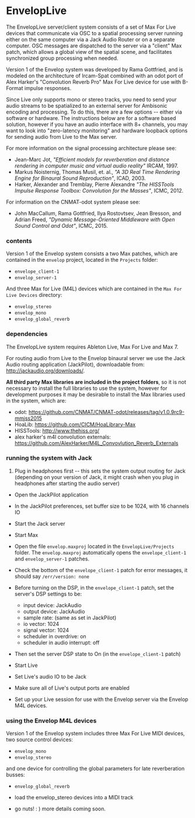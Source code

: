 # EnvelopLive
The EnvelopLive server/client system consists of a set of Max For Live devices that communicate via OSC to a spatial processing server running either on the same computer via a Jack Audio Router or on a separate computer. OSC messages are dispatched to the server via a "client" Max patch, which allows a global view of the spatial scene, and facilitates synchronized group processing when needed.

Version 1 of the Envelop system was developed by Rama Gottfried, and is modeled on the architecture of Ircam-Spat combined with an odot port of Alex Harker's "Convolution Reverb Pro" Max For Live device for use with B-Format impulse responses.

Since Live only supports mono or stereo tracks, you need to send your audio streams to be spatialized to an external server for Ambisonic encoding and processing. To do this, there are a few options -- either via software or hardware. The instructions below are for a software based solution, however if you have an audio interface with 8+ channels, you may want to look into "zero-latency monitoring" and hardware loopback options for sending audio from Live to the Max server.

For more information on the signal processing architecture please see:
* Jean-Marc Jot, *"Efficient models for reverberation and distance rendering in computer music and virtual audio reality"* IRCAM, 1997.
* Markus Noisternig, Thomas Musil, et. al., *"A 3D Real Time Rendering Engine for Binaural Sound Reproduction"*, ICAD, 2003.
* Harker, Alexander and Tremblay, Pierre Alexandre *"The HISSTools Impulse Response Toolbox: Convolution for the Masses"*, ICMC, 2012.

For information on the CNMAT-odot system please see:
* John MacCallum, Rama Gottfried, Ilya Rostovtsev, Jean Bresson, and Adrian Freed, *"Dynamic Message-Oriented Middleware with Open Sound Control and Odot"*, ICMC, 2015.

### contents
Version 1 of the Envelop system consists a two Max patches, which are contained in the `envelop` project, located in the `Projects` folder:
* `envelope_client-1`
* `envelop_server-1`

And three Max for Live (M4L) devices which are contained in the `Max For Live Devices` directory:
* `envelop_stereo`
* `envelop_mono`
* `envelop_global_reverb`

### dependencies
The EnvelopLive system requires Ableton Live, Max For Live and Max 7.

For routing audio from Live to the Envelop binaural server we use the Jack Audio routing application (JackPilot), downloadable from: http://jackaudio.org/downloads/.

**All third party Max libraries are included in the project folders**, so it is not necessary to install the full libraries to use the system, however for development purposes it may be desirable to install the Max libraries used in the system, which are:

* odot: https://github.com/CNMAT/CNMAT-odot/releases/tag/v1.0.9rc9-mmjss2015
* HoaLib: https://github.com/CICM/HoaLibrary-Max
* HISSTools: http://www.thehiss.org/
* alex harker's m4l convolution externals:  https://github.com/AlexHarker/M4L_Convovlution_Reverb_Externals

### running the system with Jack

1. Plug in headphones first -- this sets the system output routing for Jack (depending on your version of Jack, it might crash when you plug in headphones after starting the audio server)
* Open the JackPilot application
* In the JackPilot preferences, set buffer size to be 1024, with 16 channels IO
* Start the Jack server
* Start Max
* Open the file `envelop.maxproj` located in the `EnvelopLive/Projects` folder. The `envelop.maxproj` automatically opens the `envelope_client-1` and `envelop_server-1` patches.

* Check the bottom of the `envelope_client-1` patch for error messages, it should say `/err/version: none`
* Before turning on the DSP, in the `envelope_client-1` patch, set the server's DSP settings to be:
  * input device: JackAudio
  * output device: JackAudio
  * sample rate: (same as set in JackPilot)
  * io vector: 1024
  * signal vector: 1024
  * scheduler in overdrive: on
  * scheduler in audio interrupt: off
* Then set the server DSP state to On (in the `envelope_client-1` patch)
* Start Live
* Set Live's audio IO to be Jack
* Make sure all of Live's output ports are enabled
* Set up your Live session for use with the Envelop server via the Envelop M4L devices.

### using the Envelop M4L devices
Version 1 of the Envelop system includes three Max For Live MIDI devices, two source control devices:
* `envelop_mono`
* `envelop_stereo`

and one device for controlling the global parameters for late reverberation busses:
* `envelop_global_reverb`

* load the envelop_stereo devices into a MIDI track
* go nuts! : )  more details coming soon.

